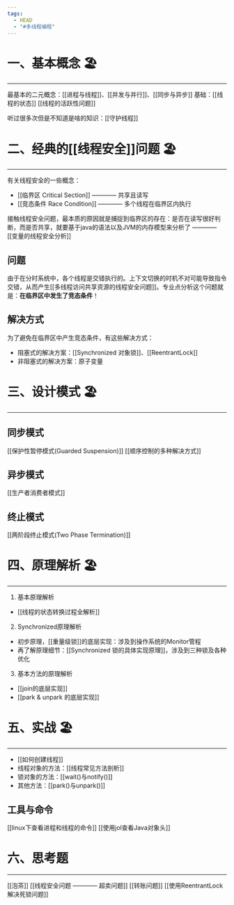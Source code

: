 ```yaml
---
tags:
  - HEAD
  - "#多线程编程"
---
```

# 一、基本概念 🏖️
---
最基本的二元概念：[[进程与线程]]、[[并发与并行]]、[[同步与异步]]
基础：[[线程的状态]]
[[线程的活跃性问题]]

听过很多次但是不知道是啥的知识：[[守护线程]]
# 二、经典的[[线程安全]]问题 🏖️
----
有关线程安全的一些概念：
- [[临界区 Critical Section]] ———— 共享且读写
- [[竞态条件 Race Condition]] ———— 多个线程在临界区内执行

接触线程安全问题，最本质的原因就是捕捉到临界区的存在：是否在读写很好判断，而是否共享，就要基于java的语法以及JVM的内存模型来分析了 ———— [[变量的线程安全分析]]
## 问题
由于在分时系统中，各个线程是交错执行的。上下文切换的时机不对可能导致指令交错，从而产生[[多线程访问共享资源的线程安全问题]]。专业点分析这个问题就是：**在临界区中发生了竞态条件**！
## 解决方式
为了避免在临界区中产生竞态条件，有这些解决方式：
- 阻塞式的解决方案：[[Synchronized 对象锁]]、[[ReentrantLock]]
- 非阻塞式的解决方案：原子变量
# 三、设计模式 🏖️
---
## 同步模式
[[保护性暂停模式(Guarded Suspension)]]
[[顺序控制的多种解决方式]]
## 异步模式
[[生产者消费者模式]]
## 终止模式
[[两阶段终止模式(Two Phase Termination)]]
# 四、原理解析 🏖️
----
1. 基本原理解析
- [[线程的状态转换过程全解析]]

2. Synchronized原理解析
- 初步原理，[[重量级锁]]的底层实现：涉及到操作系统的Monitor管程
- 再了解原理细节：[[Synchronized 锁的具体实现原理]]，涉及到三种锁及各种优化

3. 基本方法的原理解析
- [[join的底层实现]]
- [[park & unpark 的底层实现]]
# 五、实战 🏖️
---
- [[如何创建线程]]
- 线程对象的方法：[[线程常见方法剖析]]
- 锁对象的方法：[[wait()与notify()]]
- 其他方法：[[park()与unpark()]]
## 工具与命令
[[linux下查看进程和线程的命令]]
[[使用jol查看Java对象头]]
# 六、思考题
---
[[泡茶]]
[[线程安全问题 ———— 超卖问题]]
[[转账问题]]
[[使用ReentrantLock解决死锁问题]]